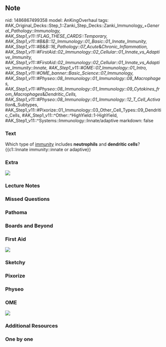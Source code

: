 ## Note
nid: 1486867499358
model: AnKingOverhaul
tags: #AK_Original_Decks::Step_1::Zanki_Step_Decks::Zanki_Immunology_+_General_Pathology::Immunology, #AK_Step1_v11::!FLAG_THESE_CARDS::Temporary, #AK_Step1_v11::#B&B::12_Immunology::01_Basic::01_Innate_Immunity, #AK_Step1_v11::#B&B::16_Pathology::07_Acute_&_Chronic_Inflammation, #AK_Step1_v11::#FirstAid::02_Immunology::02_Cellular::01_Innate_vs_Adaptive_Immunity, #AK_Step1_v11::#FirstAid::02_Immunology::02_Cellular::01_Innate_vs_Adaptive_Immunity::Innate, #AK_Step1_v11::#OME::07_Immunology::01_Intro, #AK_Step1_v11::#OME_banner::Basic_Science::07_Immunology, #AK_Step1_v11::#Physeo::08_Immunology::01_Immunology::08_Macrophages, #AK_Step1_v11::#Physeo::08_Immunology::01_Immunology::09_Cytokines_from_Macrophages_&_Dendritic_Cells, #AK_Step1_v11::#Physeo::08_Immunology::01_Immunology::12_T_Cell_Activation_&_Subtypes, #AK_Step1_v11::#Pixorize::01_Immunology::03_Other_Cell_Types::09_Dendritic_Cells, #AK_Step1_v11::^Other::^HighYield::1-HighYield, #AK_Step1_v11::^Systems::Immunology::Innate/adaptive
markdown: false

### Text
<div>
  Which type of <u>immunity</u> includes <b>neutrophils</b> and
  <b>dendritic cells</b>?
</div>
<div>
  {{c1::Innate immunity::innate or adaptive}}
</div>

### Extra
<img src="paste-28866475196879.jpg">

### Lecture Notes


### Missed Questions


### Pathoma


### Boards and Beyond


### First Aid
<img src="tmpphcZfC.png">

### Sketchy


### Pixorize


### Physeo


### OME
<div class="ome-widget">
  <a href=
  "https://onlinemeded.org/spa/immunology?ref=anki"><img src=
  "_OME_AnkiFlashcards_Topic_4.png"></a>
</div>

### Additional Resources


### One by one

